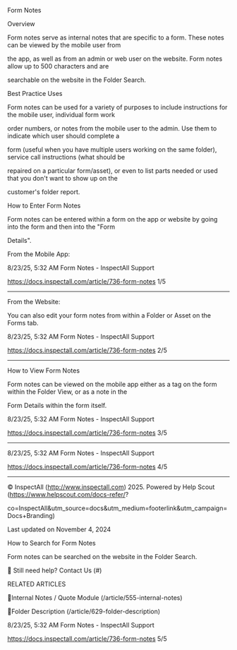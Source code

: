 Form Notes

Overview

Form notes serve as internal notes that are specific to a form.  These notes can be viewed by the mobile user from

the app, as well as from an admin or web user on the website.  Form notes allow up to 500 characters and are

searchable on the website in the Folder Search.

Best Practice Uses

Form notes can be used for a variety of purposes to include instructions for the mobile user, individual form work

order numbers, or notes from the mobile user to the admin.  Use them to indicate which user should complete a

form (useful when you have multiple users working on the same folder), service call instructions (what should be

repaired on a particular form/asset), or even to list parts needed or used that you don't want to show up on the

customer's folder report.

How to Enter Form Notes

Form notes can be entered within a form on the app or website by going into the form and then into the "Form

Details".

From the Mobile App:

8/23/25, 5:32 AM Form Notes - InspectAll Support

https://docs.inspectall.com/article/736-form-notes 1/5


---

From the Website:

You can also edit your form notes from within a Folder or Asset on the Forms tab.

8/23/25, 5:32 AM Form Notes - InspectAll Support

https://docs.inspectall.com/article/736-form-notes 2/5


---

How to View Form Notes

Form notes can be viewed on the mobile app either as a tag on the form within the Folder View, or as a note in the

Form Details within the form itself.

8/23/25, 5:32 AM Form Notes - InspectAll Support

https://docs.inspectall.com/article/736-form-notes 3/5


---

8/23/25, 5:32 AM Form Notes - InspectAll Support

https://docs.inspectall.com/article/736-form-notes 4/5


---

© InspectAll (http://www.inspectall.com) 2025. Powered by Help Scout (https://www.helpscout.com/docs-refer/?

co=InspectAll&utm_source=docs&utm_medium=footerlink&utm_campaign=Docs+Branding)

Last updated on November 4, 2024

How to Search for Form Notes

Form notes can be searched on the website in the Folder Search.

 Still need help? Contact Us (#)

RELATED ARTICLES

Internal Notes / Quote Module (/article/555-internal-notes)

Folder Description (/article/629-folder-description)

8/23/25, 5:32 AM Form Notes - InspectAll Support

https://docs.inspectall.com/article/736-form-notes 5/5

